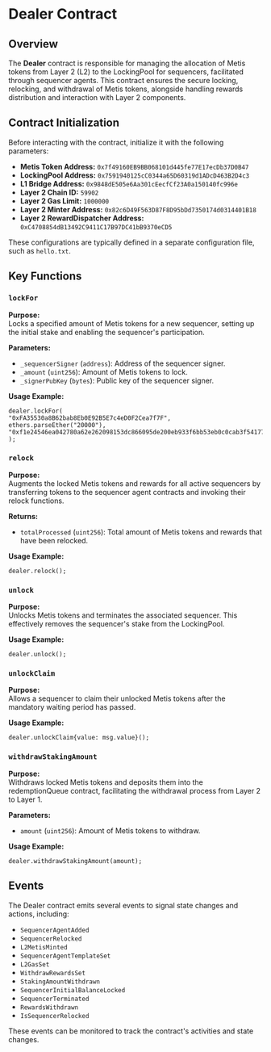 # Dealer Contract

## Overview

The **Dealer** contract is responsible for managing the allocation of Metis tokens from Layer 2 (L2) to the LockingPool for sequencers, facilitated through sequencer agents. This contract ensures the secure locking, relocking, and withdrawal of Metis tokens, alongside handling rewards distribution and interaction with Layer 2 components.

## Contract Initialization

Before interacting with the contract, initialize it with the following parameters:

- **Metis Token Address:** `0x7f49160EB9BB068101d445fe77E17ecDb37D0B47`
- **LockingPool Address:** `0x7591940125cC0344a65D60319d1ADcD463B2D4c3`
- **L1 Bridge Address:** `0x9848dE505e6Aa301cEecfCf23A0a150140fc996e`
- **Layer 2 Chain ID:** `59902`
- **Layer 2 Gas Limit:** `1000000`
- **Layer 2 Minter Address:** `0x82c6D49F563D87F8D95bDd7350174d0314401B18`
- **Layer 2 RewardDispatcher Address:** `0xC4708854dB13492C9411C17B97DC41bB9370eCD5`

These configurations are typically defined in a separate configuration file, such as `hello.txt`.

## Key Functions

### `lockFor`

**Purpose:**  
Locks a specified amount of Metis tokens for a new sequencer, setting up the initial stake and enabling the sequencer's participation.

**Parameters:**
- `_sequencerSigner` (`address`): Address of the sequencer signer.
- `_amount` (`uint256`): Amount of Metis tokens to lock.
- `_signerPubKey` (`bytes`): Public key of the sequencer signer.

**Usage Example:**
```solidity
dealer.lockFor(
"0xFA35530a8B62bab8Eb0E92B5E7c4eD0F2Cea7f7F",
ethers.parseEther("20000"),
"0xf1e24546ea042780a62e262098153dc866095de200eb933f6bb53eb0c0cab3f5417798989deb7c552355835b9fcb00fe2ebcc777e3b427cf0355b75f67eeb247"
);
```


### `relock`

**Purpose:**  
Augments the locked Metis tokens and rewards for all active sequencers by transferring tokens to the sequencer agent contracts and invoking their relock functions.

**Returns:**
- `totalProcessed` (`uint256`): Total amount of Metis tokens and rewards that have been relocked.

**Usage Example:**
```solidity
dealer.relock();
```


### `unlock`

**Purpose:**  
Unlocks Metis tokens and terminates the associated sequencer. This effectively removes the sequencer's stake from the LockingPool.

**Usage Example:**
```solidity
dealer.unlock();
```


### `unlockClaim`

**Purpose:**  
Allows a sequencer to claim their unlocked Metis tokens after the mandatory waiting period has passed.

**Usage Example:**
```solidity
dealer.unlockClaim{value: msg.value}();
```


### `withdrawStakingAmount`

**Purpose:**  
Withdraws locked Metis tokens and deposits them into the redemptionQueue contract, facilitating the withdrawal process from Layer 2 to Layer 1.

**Parameters:**
- `amount` (`uint256`): Amount of Metis tokens to withdraw.

**Usage Example:**
```solidity
dealer.withdrawStakingAmount(amount);
```


## Events

The Dealer contract emits several events to signal state changes and actions, including:

- `SequencerAgentAdded`
- `SequencerRelocked`
- `L2MetisMinted`
- `SequencerAgentTemplateSet`
- `L2GasSet`
- `WithdrawRewardsSet`
- `StakingAmountWithdrawn`
- `SequencerInitialBalanceLocked`
- `SequencerTerminated`
- `RewardsWithdrawn`
- `IsSequencerRelocked`

These events can be monitored to track the contract's activities and state changes.
